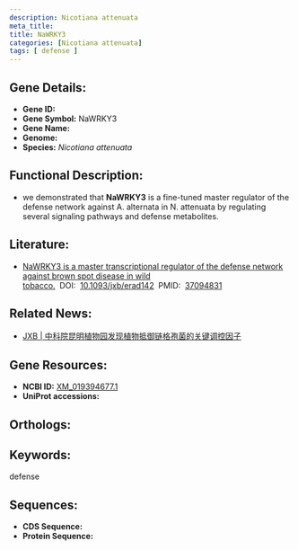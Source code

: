 ```yaml
---
description: Nicotiana attenuata
meta_title:
title: NaWRKY3
categories: [Nicotiana attenuata]
tags: [ defense ]
---
```


## Gene Details:
- **Gene ID:**	[]()
- **Gene Symbol:** NaWRKY3
- **Gene Name:** 
- **Genome:** []()
- **Species:** *Nicotiana attenuata*

## Functional Description:
   - we demonstrated that **NaWRKY3** is a fine-tuned master regulator of the defense network against A. alternata in N. attenuata by regulating several signaling pathways and defense metabolites.

## Literature:
   - [NaWRKY3 is a master transcriptional regulator of the defense network against brown spot disease in wild tobacco.]( https://academic.oup.com/jxb/article/74/14/4169/7140365?login=true)&nbsp;&nbsp;DOI:&nbsp;&nbsp;[10.1093/jxb/erad142](https://academic.oup.com/jxb/article/74/14/4169/7140365?login=true)&nbsp;&nbsp;PMID:&nbsp;&nbsp;[37094831](https://pubmed.ncbi.nlm.nih.gov/37094831/)

## Related News:
   - [JXB | 中科院昆明植物园发现植物抵御链格孢菌的关键调控因子](https://mp.weixin.qq.com/s/Pf4-7Dg-ecmqAEj-d8E7QQ)

## Gene Resources:
- **NCBI ID:** [XM_019394677.1](https://www.ncbi.nlm.nih.gov/gene/?term=XM_019394677.1)
- **UniProt accessions:** [](https://www.uniprot.org/uniprotkb//entry)

## Orthologs:


## Keywords:
defense

## Sequences:
- **CDS Sequence:**
- **Protein Sequence:**
